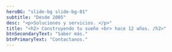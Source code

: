 ```yaml
---
heroBG: "slide-bg slide-bg-01"
subtitle: "Desde 2005"
desc: "<p>Soluciones y servicios. </p>"
title: "<h2> Construyendo tu sueño <br> hace 12 años. /h2>"
btnSecondaryText: "Saber más."
btnPrimaryText: "Contactanos."
---
```

